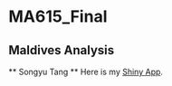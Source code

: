 # MA615_Final
## Maldives Analysis
** Songyu Tang **
Here is my [Shiny App](https://songyutang.shinyapps.io/final_project/).
